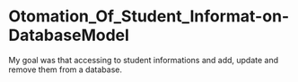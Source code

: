 # Otomation_Of_Student_Informat-on-DatabaseModel
My goal was that accessing to student informations and add, update and remove them from a database.

